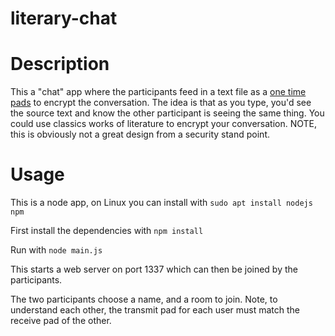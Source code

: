 # literary-chat

# Description

This a "chat" app where the participants feed in a text file as a [one time pads](https://en.wikipedia.org/wiki/One-time_pad) to encrypt the conversation. The idea is that as you type, you'd see the source text and know the other participant is seeing the same thing. You could use classics works of literature to encrypt your conversation. NOTE, this is obviously not a great design from a security stand point.

# Usage

This is a node app, on Linux you can install with `sudo apt install nodejs npm`

First install the dependencies with `npm install`

Run with `node main.js`

This starts a web server on port 1337 which can then be joined by the participants.

The two participants choose a name, and a room to join. Note, to understand each other, the transmit pad for each user must match the receive pad of the other.
